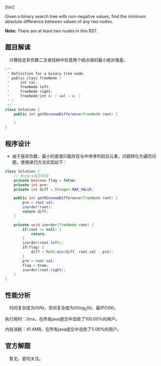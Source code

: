[toc]

Given a binary search tree with non-negative values, find the minimum absolute difference between values of any two nodes.



**Note:** There are at least two nodes in this BST.



## 题目解读

&emsp;计算给定非负数二叉查找树中任意两个结点值的最小绝对值差。

```java
/**
 * Definition for a binary tree node.
 * public class TreeNode {
 *     int val;
 *     TreeNode left;
 *     TreeNode right;
 *     TreeNode(int x) { val = x; }
 * }
 */
class Solution {
    public int getMinimumDifference(TreeNode root) {

    }
}
```

## 程序设计

* 由于是非负数，最小的差值只能存在与中序序列前后元素，问题转化为遍历问题。使用递归方法实现如下：

```java
class Solution {
    // 标记pre是否赋值
    private boolean flag = false;
    private int pre;
    private int diff = Integer.MAX_VALUE;

    public int getMinimumDifference(TreeNode root) {
        pre = root.val;
        inorder(root);
        return diff;
    }

    private void inorder(TreeNode root) {
        if(root == null) {
            return;
        }
        inorder(root.left);
        if(flag) {
            diff = Math.min(diff, root.val - pre);
        }
        pre = root.val;
        flag = true;
        inorder(root.right);
    }
}
```

## 性能分析

&emsp;时间复杂度为$O(N)$，空间复杂度为$O(\log_2N)$，最坏$O(N)$。

执行用时：0ms，在所有java提交中击败了100.00%的用户。

内存消耗：41.4MB，在所有java提交中击败了5.06%的用户。

## 官方解题

&emsp;暂无，密切关注。